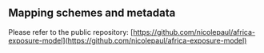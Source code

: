    
## Mapping schemes and metadata

Please refer to the public repository: [https://github.com/nicolepaul/africa-exposure-model](https://github.com/nicolepaul/africa-exposure-model)
